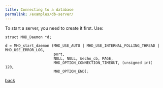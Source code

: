 ```yaml
---
title: Connecting to a database
permalink: /examples/db-server/
---
```



To start a server, you need to create it first. Use:

```
struct MHD_Daemon *d;

d = MHD_start_daemon (MHD_USE_AUTO | MHD_USE_INTERNAL_POLLING_THREAD | MHD_USE_ERROR_LOG,
                      port,
                      NULL, NULL, &echo_cb, PAGE,
                      MHD_OPTION_CONNECTION_TIMEOUT, (unsigned int) 120,
                      MHD_OPTION_END);
```

[back](./)

